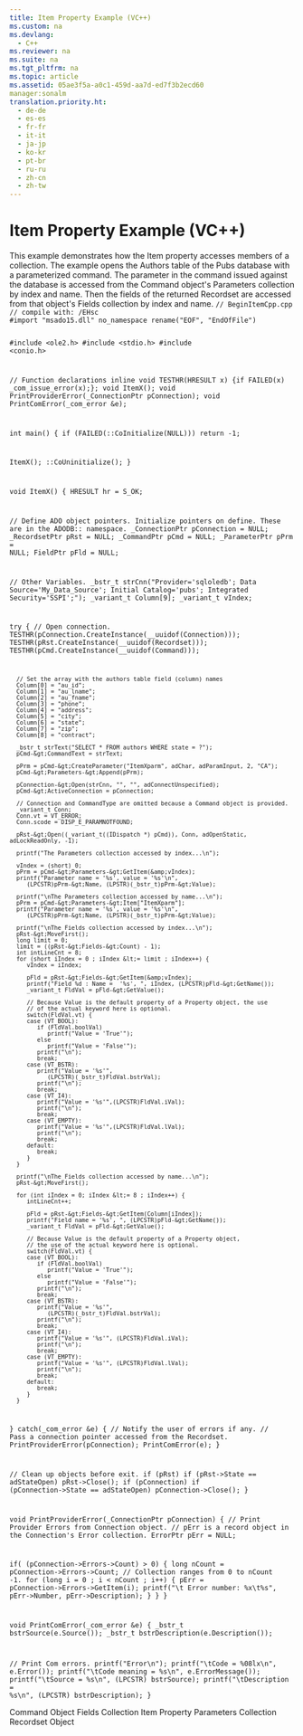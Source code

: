 ```yaml
---
title: Item Property Example (VC++)
ms.custom: na
ms.devlang: 
  - C++
ms.reviewer: na
ms.suite: na
ms.tgt_pltfrm: na
ms.topic: article
ms.assetid: 05ae3f5a-a0c1-459d-aa7d-ed7f3b2ecd60
manager:sonalm
translation.priority.ht: 
  - de-de
  - es-es
  - fr-fr
  - it-it
  - ja-jp
  - ko-kr
  - pt-br
  - ru-ru
  - zh-cn
  - zh-tw
---
```

# Item Property Example (VC++)
<?xml version="1.0" encoding="utf-8"?>
<developerReferenceWithoutSyntaxDocument xmlns="http://ddue.schemas.microsoft.com/authoring/2003/5" xmlns:xlink="http://www.w3.org/1999/xlink" xmlns:xsi="http://www.w3.org/2001/XMLSchema-instance" xsi:schemaLocation="http://ddue.schemas.microsoft.com/authoring/2003/5 http://dduestorage.blob.core.windows.net/ddueschema/developer.xsd">
  <introduction>
    <para>This example demonstrates how the <legacyLink xlink:href="e11484bb-c5c7-42d8-9bb8-21572125d727">Item</legacyLink> property accesses members of a collection. The example opens the <legacyBold><legacyItalic>Authors</legacyItalic></legacyBold> table of the <legacyBold><legacyItalic>Pubs</legacyItalic></legacyBold> database with a parameterized command.</para>
    <para>The parameter in the command issued against the database is accessed from the <legacyLink xlink:href="a02c22fb-542d-465e-a629-30fd59dcbebf">Command</legacyLink> object's <legacyLink xlink:href="497cae10-3913-422a-9753-dcbb0a639b1b">Parameters</legacyLink> collection by index and name. Then the fields of the returned <legacyLink xlink:href="ede1415f-c3df-4cc5-a05b-2576b2b84b60">Recordset</legacyLink> are accessed from that object's <legacyLink xlink:href="7c371474-b88f-4730-afa5-44163a0488d5">Fields</legacyLink> collection by index and name.</para>
    <code>// BeginItemCpp.cpp
// compile with: /EHsc
#import "msado15.dll" no_namespace rename("EOF", "EndOfFile")

#include &lt;ole2.h&gt;
#include &lt;stdio.h&gt;
#include &lt;conio.h&gt;

// Function declarations
inline void TESTHR(HRESULT x) {if FAILED(x) _com_issue_error(x);};
void ItemX();
void PrintProviderError(_ConnectionPtr pConnection);
void PrintComError(_com_error &amp;e);

int main() {
   if (FAILED(::CoInitialize(NULL)))
      return -1;

   ItemX();
   ::CoUninitialize();
}

void ItemX() {
   HRESULT hr = S_OK;

   // Define ADO object pointers.  Initialize pointers on define.  These are in the ADODB::  namespace.
   _ConnectionPtr pConnection = NULL;
   _RecordsetPtr pRst = NULL;
   _CommandPtr pCmd = NULL;
   _ParameterPtr pPrm = NULL;
   FieldPtr pFld = NULL;

   // Other Variables.
   _bstr_t strCnn("Provider='sqloledb'; Data Source='My_Data_Source'; Initial Catalog='pubs'; Integrated Security='SSPI';");
   _variant_t Column[9];
   _variant_t vIndex;

   try {
      // Open connection.
      TESTHR(pConnection.CreateInstance(__uuidof(Connection)));
      TESTHR(pRst.CreateInstance(__uuidof(Recordset)));
      TESTHR(pCmd.CreateInstance(__uuidof(Command)));

      // Set the array with the authors table field (column) names
      Column[0] = "au_id";
      Column[1] = "au_lname";
      Column[2] = "au_fname";
      Column[3] = "phone";
      Column[4] = "address";
      Column[5] = "city";
      Column[6] = "state";
      Column[7] = "zip";
      Column[8] = "contract";

      _bstr_t strText("SELECT * FROM authors WHERE state = ?");
      pCmd-&gt;CommandText = strText;

      pPrm = pCmd-&gt;CreateParameter("ItemXparm", adChar, adParamInput, 2, "CA");
      pCmd-&gt;Parameters-&gt;Append(pPrm);

      pConnection-&gt;Open(strCnn, "", "", adConnectUnspecified);
      pCmd-&gt;ActiveConnection = pConnection;

      // Connection and CommandType are omitted because a Command object is provided.
      _variant_t Conn;
      Conn.vt = VT_ERROR;
      Conn.scode = DISP_E_PARAMNOTFOUND;

      pRst-&gt;Open((_variant_t((IDispatch *) pCmd)), Conn, adOpenStatic, adLockReadOnly, -1);

      printf("The Parameters collection accessed by index...\n");

      vIndex = (short) 0;
      pPrm = pCmd-&gt;Parameters-&gt;GetItem(&amp;vIndex);
      printf("Parameter name = '%s', value = '%s'\n",
         (LPCSTR)pPrm-&gt;Name, (LPSTR)(_bstr_t)pPrm-&gt;Value);

      printf("\nThe Parameters collection accessed by name...\n");
      pPrm = pCmd-&gt;Parameters-&gt;Item["ItemXparm"];
      printf("Parameter name = '%s', value = '%s'\n",
         (LPCSTR)pPrm-&gt;Name, (LPSTR)(_bstr_t)pPrm-&gt;Value);

      printf("\nThe Fields collection accessed by index...\n");
      pRst-&gt;MoveFirst();
      long limit = 0;
      limit = ((pRst-&gt;Fields-&gt;Count) - 1);
      int intLineCnt = 8; 
      for (short iIndex = 0 ; iIndex &lt;= limit ; iIndex++) {
         vIndex = iIndex;

         pFld = pRst-&gt;Fields-&gt;GetItem(&amp;vIndex);
         printf("Field %d : Name =  '%s', ", iIndex, (LPCSTR)pFld-&gt;GetName());
         _variant_t FldVal = pFld-&gt;GetValue();  

         // Because Value is the default property of a Property object, the use 
         // of the actual keyword here is optional.
         switch(FldVal.vt) {
         case (VT_BOOL):
            if (FldVal.boolVal)
               printf("Value = 'True'");
            else
               printf("Value = 'False'");
            printf("\n");
            break;
         case (VT_BSTR):
            printf("Value = '%s'",
               (LPCSTR)(_bstr_t)FldVal.bstrVal);
            printf("\n");
            break;
         case (VT_I4):
            printf("Value = '%s'",(LPCSTR)FldVal.iVal);
            printf("\n");
            break;
         case (VT_EMPTY):
            printf("Value = '%s'",(LPCSTR)FldVal.lVal);
            printf("\n");
            break;
         default:
            break;
         }
      }

      printf("\nThe Fields collection accessed by name...\n");
      pRst-&gt;MoveFirst();

      for (int iIndex = 0; iIndex &lt;= 8 ; iIndex++) {
         intLineCnt++;

         pFld = pRst-&gt;Fields-&gt;GetItem(Column[iIndex]);
         printf("Field name = '%s', ", (LPCSTR)pFld-&gt;GetName());
         _variant_t FldVal = pFld-&gt;GetValue();

         // Because Value is the default property of a Property object,
         // the use of the actual keyword here is optional.
         switch(FldVal.vt) {
         case (VT_BOOL):
            if (FldVal.boolVal)
               printf("Value = 'True'");
            else
               printf("Value = 'False'");
            printf("\n");
            break;
         case (VT_BSTR):
            printf("Value = '%s'",
               (LPCSTR)(_bstr_t)FldVal.bstrVal);
            printf("\n");
            break;
         case (VT_I4):
            printf("Value = '%s'", (LPCSTR)FldVal.iVal);
            printf("\n");
            break;
         case (VT_EMPTY):
            printf("Value = '%s'", (LPCSTR)FldVal.lVal);
            printf("\n");
            break;
         default:
            break;
         }
      }
   }
   catch(_com_error &amp;e) {
      // Notify the user of errors if any.
      // Pass a connection pointer accessed from the Recordset.
      PrintProviderError(pConnection);
      PrintComError(e);
   }

   // Clean up objects before exit.
   if (pRst)
      if (pRst-&gt;State == adStateOpen)
         pRst-&gt;Close();
   if (pConnection)
      if (pConnection-&gt;State == adStateOpen)
         pConnection-&gt;Close();
}

void PrintProviderError(_ConnectionPtr pConnection) {
   // Print Provider Errors from Connection object.
   // pErr is a record object in the Connection's Error collection.
   ErrorPtr pErr = NULL;

   if( (pConnection-&gt;Errors-&gt;Count) &gt; 0) {
      long nCount = pConnection-&gt;Errors-&gt;Count;
      // Collection ranges from 0 to nCount -1.
      for (long i = 0 ; i &lt; nCount ; i++) {
         pErr = pConnection-&gt;Errors-&gt;GetItem(i);
         printf("\t Error number: %x\t%s", pErr-&gt;Number, pErr-&gt;Description);
      }
   }
}

void PrintComError(_com_error &amp;e) {
   _bstr_t bstrSource(e.Source());
   _bstr_t bstrDescription(e.Description());

   // Print Com errors.
   printf("Error\n");
   printf("\tCode = %08lx\n", e.Error());
   printf("\tCode meaning = %s\n", e.ErrorMessage());
   printf("\tSource = %s\n", (LPCSTR) bstrSource);
   printf("\tDescription = %s\n", (LPCSTR) bstrDescription);
}</code>
  </introduction>
  <relatedTopics>
<link xlink:href="a02c22fb-542d-465e-a629-30fd59dcbebf">Command Object</link>
<link xlink:href="7c371474-b88f-4730-afa5-44163a0488d5">Fields Collection</link>
<link xlink:href="e11484bb-c5c7-42d8-9bb8-21572125d727">Item Property</link>
<link xlink:href="497cae10-3913-422a-9753-dcbb0a639b1b">Parameters Collection</link>
<link xlink:href="ede1415f-c3df-4cc5-a05b-2576b2b84b60">Recordset Object</link>
</relatedTopics>
</developerReferenceWithoutSyntaxDocument>